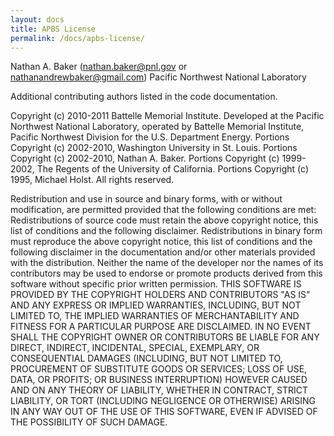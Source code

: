 ```yaml
---
layout: docs
title: APBS License
permalink: /docs/apbs-license/
---
```


Nathan A. Baker (nathan.baker@pnl.gov or nathanandrewbaker@gmail.com)
Pacific Northwest National Laboratory

Additional contributing authors listed in the code documentation.

Copyright (c) 2010-2011 Battelle Memorial Institute. Developed at the Pacific Northwest National Laboratory, operated by Battelle Memorial Institute, Pacific Northwest Division for the U.S. Department Energy.  Portions Copyright (c) 2002-2010, Washington University in St. Louis.  Portions Copyright (c) 2002-2010, Nathan A. Baker.  Portions Copyright (c) 1999-2002, The Regents of the University of California. Portions Copyright (c) 1995, Michael Holst.
All rights reserved.

Redistribution and use in source and binary forms, with or without modification, are permitted provided that the following conditions are met:
Redistributions of source code must retain the above copyright notice, this list of conditions and the following disclaimer.
Redistributions in binary form must reproduce the above copyright notice, this list of conditions and the following disclaimer in the documentation and/or other materials provided with the distribution.
Neither the name of the developer nor the names of its contributors may be used to endorse or promote products derived from this software without specific prior written permission.
THIS SOFTWARE IS PROVIDED BY THE COPYRIGHT HOLDERS AND CONTRIBUTORS "AS IS" AND ANY EXPRESS OR IMPLIED WARRANTIES, INCLUDING, BUT NOT LIMITED TO, THE IMPLIED WARRANTIES OF MERCHANTABILITY AND FITNESS FOR A PARTICULAR PURPOSE ARE DISCLAIMED. IN NO EVENT SHALL THE COPYRIGHT OWNER OR CONTRIBUTORS BE LIABLE FOR ANY DIRECT, INDIRECT, INCIDENTAL, SPECIAL, EXEMPLARY, OR CONSEQUENTIAL DAMAGES (INCLUDING, BUT NOT LIMITED TO, PROCUREMENT OF SUBSTITUTE GOODS OR SERVICES; LOSS OF USE, DATA, OR PROFITS; OR BUSINESS INTERRUPTION) HOWEVER CAUSED AND ON ANY THEORY OF LIABILITY, WHETHER IN CONTRACT, STRICT LIABILITY, OR TORT (INCLUDING NEGLIGENCE OR OTHERWISE) ARISING IN ANY WAY OUT OF THE USE OF THIS SOFTWARE, EVEN IF ADVISED OF THE POSSIBILITY OF SUCH DAMAGE.
